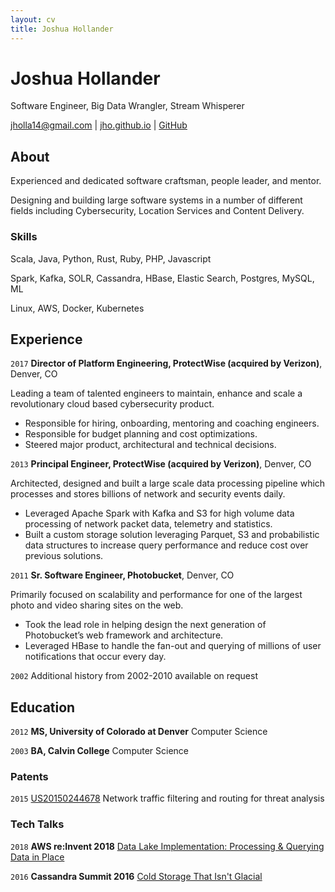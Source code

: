 ```yaml
---
layout: cv
title: Joshua Hollander
---
```

# Joshua Hollander
Software Engineer, Big Data Wrangler, Stream Whisperer

<div id="webaddress">
<a href="mailto:jholla14@gmail.com">jholla14@gmail.com</a> |
<a href="https://jho.github.io">jho.github.io</a> |
<a href="https://github.com/jho">GitHub</a>
</div>

## About

Experienced and dedicated software craftsman, people leader, and mentor.

Designing and building large software systems in a number of different fields including Cybersecurity, Location Services and Content Delivery.

### Skills 
Scala, Java, Python, Rust, Ruby, PHP, Javascript

Spark, Kafka, SOLR, Cassandra, HBase, Elastic Search, Postgres, MySQL, ML

Linux, AWS, Docker, Kubernetes

## Experience

`2017`
__Director of Platform Engineering, ProtectWise (acquired by Verizon)__, Denver, CO

Leading a team of talented engineers to maintain, enhance and scale a revolutionary cloud based cybersecurity product.  

* Responsible for hiring, onboarding, mentoring and coaching engineers.
* Responsible for budget planning and cost optimizations.
* Steered major product, architectural and technical decisions.

`2013`
__Principal Engineer, ProtectWise (acquired by Verizon)__, Denver, CO

Architected, designed and built a large scale data processing pipeline which processes and stores billions of network and security events daily.  

* Leveraged Apache Spark with Kafka and S3 for high volume data processing of network packet data, telemetry and statistics.
* Built a custom storage solution leveraging Parquet, S3 and probabilistic data structures to increase query performance and reduce cost over previous solutions.

`2011`
__Sr. Software Engineer, Photobucket__, Denver, CO

Primarily focused on scalability and performance for one of the largest photo and video sharing sites on the web.

* Took the lead role in helping design the next generation of Photobucket’s web framework and architecture.
* Leveraged HBase to handle the fan-out and querying of millions of user notifications that occur every day.

`2002`
Additional history from 2002-2010 available on request

## Education

`2012`
__MS, University of Colorado at Denver__ Computer Science

`2003`
__BA, Calvin College__ Computer Science

### Patents

`2015`
[US20150244678](https://patents.google.com/patent/US20150244678) Network traffic filtering and routing for threat analysis  

### Tech Talks

`2018` 
__AWS re:Invent 2018__ [Data Lake Implementation: Processing & Querying Data in Place](https://youtu.be/0fa0nt0Pe58?t=2377)

`2016` 
__Cassandra Summit 2016__ [Cold Storage That Isn't Glacial](http://jho.github.io/presentations/c-summit-2016/index.html)
